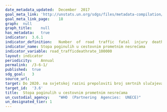 ```yaml
---	
date_metadata_updated:	December  2017  
goal_meta_link:	'http://unstats.un.org/sdgs/files/metadata-compilation/Metadata-Goal-3.pdf'
goal_meta_link_page:	18
graph:	null
graph_title:	null
has_metadata:	true
indicator:	3.6.1
indicator_definition:	Number  of  road  traffic  fatal  injury  deaths  per  100  000  population  (age_standardized).
indicator_name:	Stopa poginulih u cestovnim prometnim nesrećama
indicator_variable:	road_trafficdeathrate_100000
layout:	indicator
periodicity:	Annual
permalink:	/3-6-1/
published:	true
sdg_goal:	3
source_url:	
target:	Do 2020. na svjetskoj razini prepoloviti broj smrtnih slučajeva i ozljeda uzrokovanih nesrećama u cestovnom prometu
target_id:	'3.6'
title:	Stopa poginulih u cestovnim prometnim nesrećama
un_custodial_agency:	"WHO  (Partnering  Agencies:  UNECE)"
un_designated_tier:	1
---	
```


